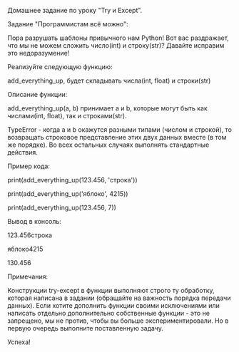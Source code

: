 Домашнее задание по уроку "Try и Except".



Задание "Программистам всё можно":

Пора разрушать шаблоны привычного нам Python! Вот вас раздражает, что мы не можем сложить число(int) и строку(str)? Давайте исправим это недоразумение!



Реализуйте следующую функцию:

add_everything_up, будет складывать числа(int, float) и строки(str)


Описание функции:

add_everything_up(a, b) принимает a и b, которые могут быть как числами(int, float), так и строками(str).

TypeError - когда a и b окажутся разными типами (числом и строкой), то возвращать строковое представление этих двух данных вместе (в том же порядке). Во всех остальных случаях выполнять стандартные действия.



Пример кода:

print(add_everything_up(123.456, 'строка'))

print(add_everything_up('яблоко', 4215))

print(add_everything_up(123.456, 7))



Вывод в консоль:

123.456строка

яблоко4215

130.456



Примечания:

Конструкции try-except в функции выполняют строго ту обработку, которая написана в задании (обращайте на важность порядка передачи данных).
Если хотите дополнить функции своими исключениями или написать отдельно дополнительно собственные функции - это не запрещено, мы не против, чтобы вы больше экспериментировали. Но в первую очередь выполните поставленную задачу.






Успеха!
